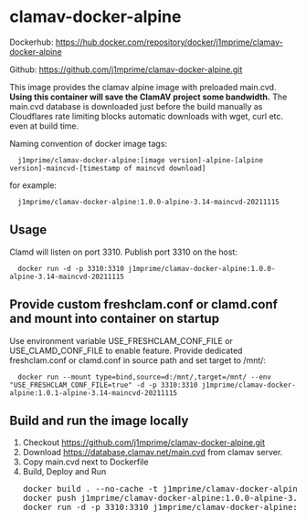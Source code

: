 # clamav-docker-alpine
Dockerhub: https://hub.docker.com/repository/docker/j1mprime/clamav-docker-alpine

Github: https://github.com/j1mprime/clamav-docker-alpine.git

This image provides the clamav alpine image with preloaded main.cvd.
<b>Using this container will save the ClamAV project some bandwidth.</b>
The main.cvd database is downloaded just before the build manually as Cloudflares rate limiting blocks automatic downloads with wget, curl etc. even at build time.

Naming convention of docker image tags:

      j1mprime/clamav-docker-alpine:[image version]-alpine-[alpine version]-maincvd-[timestamp of maincvd download]

for example:

      j1mprime/clamav-docker-alpine:1.0.0-alpine-3.14-maincvd-20211115

## Usage
Clamd  will listen on port 3310. Publish port 3310 on the host:

      docker run -d -p 3310:3310 j1mprime/clamav-docker-alpine:1.0.0-alpine-3.14-maincvd-20211115

## Provide custom freshclam.conf or clamd.conf and mount into container on startup
Use environment variable USE_FRESHCLAM_CONF_FILE or USE_CLAMD_CONF_FILE to enable feature. 
Provide dedicated freshclam.conf or clamd.conf in source path and set target to /mnt/:
   
      docker run --mount type=bind,source=d:/mnt/,target=/mnt/ --env "USE_FRESHCLAM_CONF_FILE=true" -d -p 3310:3310 j1mprime/clamav-docker-alpine:1.0.1-alpine-3.14-maincvd-20211115


## Build and run the image locally
1. Checkout https://github.com/j1mprime/clamav-docker-alpine.git
1. Download https://database.clamav.net/main.cvd from clamav server.
2. Copy main.cvd next to Dockerfile
2. Build, Deploy and Run
    <pre>docker build . --no-cache -t j1mprime/clamav-docker-alpine:1.0.0-alpine-3.14-maincvd-20211115
   docker push j1mprime/clamav-docker-alpine:1.0.0-alpine-3.14-maincvd-20211115
   docker run -d -p 3310:3310 j1mprime/clamav-docker-alpine:1.0.0-alpine-3.14-maincvd-20211115</pre>